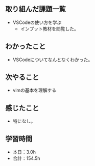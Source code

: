 ## 取り組んだ課題一覧
- VSCodeの使い方を学ぶ
  -  インプット教材を閲覧した。
## わかったこと
-  VSCodeについてなんとなくわかった。
## 次やること
- vimの基本を理解する
## 感じたこと
- 特になし。
## 学習時間
- 本日：3.0h
- 合計：154.5h